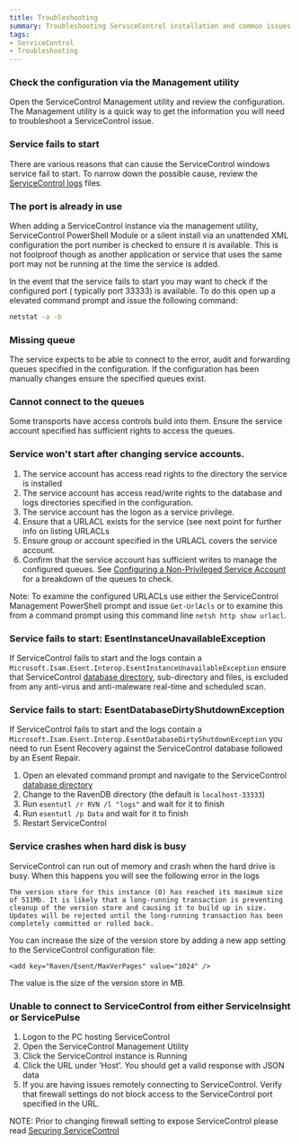 ```yaml
---
title: Troubleshooting
summary: Troubleshooting ServiceControl installation and common issues
tags:
- ServiceControl
- Troubleshooting
---
```


### Check the configuration via the Management utility 

Open the ServiceControl Management utility and review the configuration. The Management utility is a quick way to get the information you will need to troubleshoot a ServiceControl issue.   

### Service fails to start 

There are various reasons that can cause the ServiceControl windows service fail to start. To narrow down the possible cause, review the [ServiceControl logs](setting-custom-log-location) files.


### The port is already in use
When adding a ServiceControl instance via the management utility, ServiceControl PowerShell Module or a silent install via an unattended XML configuration the port number is checked to ensure it is available.  This is not foolproof though as another application or service that uses the same port may not be running at the time the service is added.

In the event that the service fails to start you may want to check if the configured port ( typically port 33333) is available.
To do this open up a elevated command prompt and issue the following command:

```bat
netstat -a -b 
```

### Missing queue 

The service expects to be able to connect to the error, audit and forwarding queues specified in the configuration. If the configuration has been manually changes ensure the specified queues exist.

### Cannot connect to the queues

Some transports have access controls build into them. Ensure the service account specified has sufficient rights to access the queues. 


### Service won't start after changing service accounts.

1. The service account has access read rights to the directory the service is installed
1. The service account has access read/write rights to the database and logs directories specified in the configuration. 
1. The service account has the logon as a service privilege.
1. Ensure that a URLACL exists for the service (see next point for further info on listing URLACLs
1. Ensure group or account specified in the URLACL covers the service account.
1. Confirm that the service account has sufficient writes to manage the configured queues. See [Configuring a Non-Privileged Service Account](configure-non-privileged-service-account.md) for a breakdown of the queues to check.

 
Note: To examine the configured URLACLs use either the ServiceControl Management PowerShell prompt and issue `Get-UrlAcls` or to examine this from a command prompt using this command line `netsh http show urlacl`.


### Service fails to start: EsentInstanceUnavailableException

If ServiceControl fails to start and the logs contain a `Microsoft.Isam.Esent.Interop.EsentInstanceUnavailableException` ensure that ServiceControl [database directory](configure-ravendb-location.md), sub-directory and files, is excluded from any anti-virus and anti-maleware real-time and scheduled scan.


### Service fails to start: EsentDatabaseDirtyShutdownException

If ServiceControl fails to start and the logs contain a `Microsoft.Isam.Esent.Interop.EsentDatabaseDirtyShutdownException` you need to run Esent Recovery against the ServiceControl database followed by an Esent Repair.

1. Open an elevated command prompt and navigate to the ServiceControl [database directory](configure-ravendb-location.md)
2. Change to the RavenDB directory (the default is `localhost-33333`)
3. Run `esentutl /r RVN /l "logs"` and wait for it to finish
4. Run `esentutl /p Data` and wait for it to finish
5. Restart ServiceControl


### Service crashes when hard disk is busy

ServiceControl can run out of memory and crash when the hard drive is busy. When this happens you will see the following error in the logs
```
The version store for this instance (0) has reached its maximum size of 511Mb. It is likely that a long-running transaction is preventing cleanup of the version store and causing it to build up in size. Updates will be rejected until the long-running transaction has been completely committed or rolled back.
``` 
You can increase the size of the version store by adding a new app setting to the ServiceControl configuration file:

`<add key="Raven/Esent/MaxVerPages" value="1024" />`

The value is the size of the version store in MB.


### Unable to connect to ServiceControl from either ServiceInsight or ServicePulse

1. Logon to the PC hosting ServiceControl
1. Open the ServiceControl Management Utility  
1. Click the ServiceControl instance is Running   
1. Click the URL under 'Host'.  You should get a valid response with JSON data
1. If you are having issues remotely connecting to ServiceControl.   Verify that firewall settings do not block access to the ServiceControl port specified in the URL.

NOTE: Prior to changing firewall setting to expose ServiceControl please read [Securing ServiceControl](/servicecontrol/security/securing-servicecontrol.md)  

